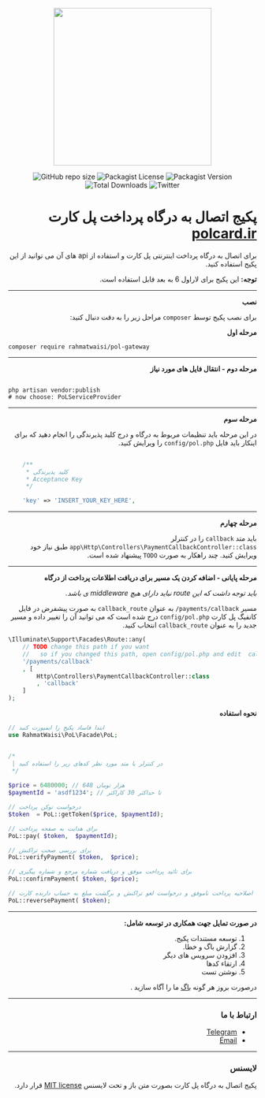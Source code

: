 <p align="center"><a href="https://polcard.ir" target="_blank"><img src="https://user-images.githubusercontent.com/20902452/120212204-f2169e80-c246-11eb-8301-ba12bc6b1037.png" width="320"></a></p>

<div align="center">
<img alt="GitHub repo size" src="https://img.shields.io/github/repo-size/mr648/pol?style=for-the-badge">
<img alt="Packagist License" src="https://img.shields.io/packagist/l/rahmatwaisi/pol-gateway?style=for-the-badge">
<img alt="Packagist Version" src="https://img.shields.io/packagist/v/rahmatwaisi/pol-gateway?style=for-the-badge">
<img alt="Total Downloads" src="https://img.shields.io/packagist/dt/rahmatwaisi/pol-gateway?logo=composer&&color=green&&style=for-the-badge">
<img alt="Twitter" src="https://img.shields.io/twitter/follow/rahmatwaisi?logo=twitter&&color=blueviolet&&style=for-the-badge" alt="Twitter"></a>  
</div>

<div dir="rtl">

# پکیج اتصال به درگاه پرداخت پل کارت [polcard.ir](https://polcard.ir/ipg.php)

برای اتصال به درگاه پرداخت اینترنتی پل کارت و استفاده از api های آن می توانید از این پکیج استفاده کنید.

**توجه:**
این پکیج برای لاراول 6 به بعد قابل استفاده است.

---

**نصب**

برای نصب پکیج توسط `composer` مراحل زیر را به دقت دنبال کنید:

**مرحله اول**
</div>
    
```shell
composer require rahmatwaisi/pol-gateway
```

---

<div dir="rtl">
    
**مرحله دوم - انتقال فایل های مورد نیاز**
    
</div>


```shell

php artisan vendor:publish
# now choose: PoLServiceProvider

```

---

<div dir="rtl">

**مرحله سوم**

در این مرحله باید تنظیمات مربوط به درگاه و درج کلید پذیرندگی را انجام دهید که برای اینکار باید فایل
`config/pol.php` را ویرایش کنید.

</div>

```php 
    
    /**
     * کلید پذیرندگی
     * Acceptance Key
     */

    'key' => 'INSERT_YOUR_KEY_HERE', 
```

---

<div dir="rtl">
    
**مرحله چهارم**

باید متد `callback` را در کنترلر `app\Http\Controllers\PaymentCallbackController::class` طبق نیاز خود ویرایش کنید.
چند راهکار به صورت `TODO` پیشنهاد شده است.

</div>

---

<div dir="rtl">

**مرحله پایانی - اضافه کردن یک مسیر برای دریافت اطلاعات پرداخت از درگاه**

_باید توجه داشت که این route نباید دارای هیچ middleware ی باشد._

مسیر `payments/callback/` به عنوان `callback_route` به صورت پیشفرض در فایل کانفیگ پل کارت `config/pol.php` درج شده است
که می توانید آن را تغییر داده و مسیر جدید را به عنوان `callback_route` انتخاب کنید.
</div>

```php
\Illuminate\Support\Facades\Route::any(
    // TODO change this path if you want
    //   so if you changed this path, open config/pol.php and edit  callback_route key.
    '/payments/callback'
    , [
        Http\Controllers\PaymentCallbackController::class
        , 'callback'
    ]
);
```

    
<div dir="rtl">    
    
**نحوه استفاده**
    
</div>

```php
// ابتدا فاساد پکیج را ایمپورت کنید
use RahmatWaisi\PoL\Facade\PoL;


/*
 | در کنترلر یا متد مورد نظر کدهای زیر را استفاده کنید
 */
 
$price = 6480000; // 648 هزار تومان
$paymentId = 'asdf1234'; // تا حداکثر 30 کاراکتر

// درخواست توکن پرداخت
$token  = PoL::getToken($price, $paymentId);

// برای هدایت به صفحه پرداخت
PoL::pay( $token,  $paymentId);

// برای بررسی صحت تراکنش
PoL::verifyPayment( $token,  $price);

// برای تائید پرداخت موفق و دریافت شماره مرجع و شماره پیگیری
PoL::confirmPayment( $token, $price);

// برای اصلاحیه پرداخت ناموفق و درخواست لغو تراکنش و برگشت مبلغ به حساب دارنده کارت
PoL::reversePayment( $token);
```


---

<div dir="rtl">
    
**در صورت تمایل جهت همکاری در توسعه شامل:**

1. توسعه مستندات پکیج.
2. گزارش باگ و خطا.
3. افزودن سرویس های دیگر
4. ارتقاء کدها
5. نوشتن تست

درصورت بروز هر گونه
[باگ](https://github.com/rahmatwaisi/pol/issues)
ما را آگاه سازید .

---

### ارتباط با ما

- [Telegram](https://t.me/rahmatwaisi)
- [Email](mailto:rahmatwaisi@gmail.com)

---
</div>



<div dir="rtl">

### لایسنس
    
<p align="center">

پکیج اتصال به درگاه پل کارت بصورت متن باز و تحت لایسنس [MIT license](https://opensource.org/licenses/MIT) قرار دارد.

</p>

</div>

